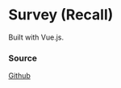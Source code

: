 # Survey (Recall)

Built with Vue.js.

### Source
[Github](https://github.com/MRC-Epid-it24/intake24/tree/master/survey-client)